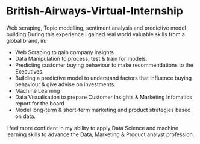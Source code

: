 # British-Airways-Virtual-Internship
Web scraping, Topic modelling, sentiment analysis and predictive model building
During this experience I gained real world valuable skills from a global brand, in:
- Web Scraping to gain company insights
- Data Manipulation to process, test & train for models.
- Predicting customer buying behaviour to make recommendations to the Executives.
- Building a predictive model to understand factors that influence buying behaviour & give advise on investments.
- Machine Learning
- Data Visualisation to prepare Customer Insights & Marketing Infomatics report for the board
- Model long-term & short-term marketing and product strategies based on data.

I feel more confident in my ability to apply Data Science and machine learning skills to advance the Data, Marketing & Product analyst profession.
